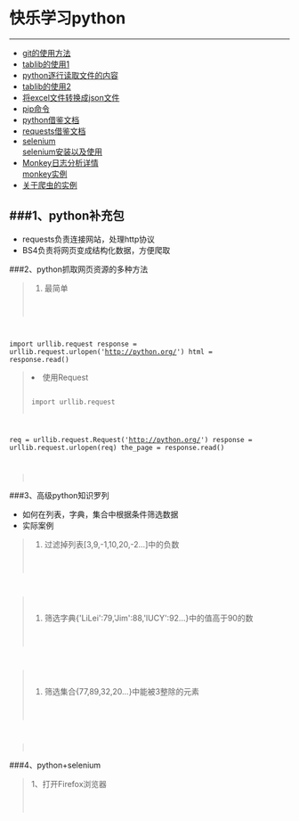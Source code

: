# 快乐学习python  
----
* [git的使用方法](https://gist.github.com/guweigang/9848271)
* [tablib的使用1](http://blog.sina.com.cn/s/blog_6c532e550102vbuh.html)
* [python逐行读取文件的内容](http://www.cnblogs.com/sysuoyj/archive/2012/03/14/2395789.html)
* [tablib的使用2](http://blog.sina.com.cn/s/blog_6c532e550102vbuh.html)
* [将excel文件转换成json文件](http://www.cppblog.com/zdhsoft/archive/2011/08/10/152897.html)
* [pip命令](http://www.jianshu.com/p/41a9c25273b1)
* [python借鉴文档](https://zmywly8866.github.io/2015/01/07/use-python-get-csdn-blog-star-vote.html)  
* [requests借鉴文档](http://docs.python-requests.org/zh_CN/latest/user/quickstart.html)  
* [selenium](http://www.cnblogs.com/fnng/p/3160606.html)  
   [selenium安装以及使用](http://selenium-python.readthedocs.io/installation.html#introduction)  
* [Monkey日志分析详情](http://www.cnblogs.com/lynn-li/p/5989051.html)  
[monkey实例](http://www.bubufx.com/detail-1544794.html)
* [关于爬虫的实例](https://zhuanlan.zhihu.com/xlz-d)

###1、python补充包  
----  
> 
  * requests负责连接网站，处理http协议
  * BS4负责将网页变成结构化数据，方便爬取  
>  
  
###2、python抓取网页资源的多种方法 
><html><ol>
><li>最简单
><pre><code>
import urllib.request
response = urllib.request.urlopen('http://python.org/')
html = response.read()
  </code></pre>
></li><li>使用Request</li>
><pre><code>
> import urllib.request
req = urllib.request.Request('http://python.org/')
response = urllib.request.urlopen(req)
the_page = response.read()
></pre></code>
></ol>
></html>  

###3、高级python知识罗列  
 * 如何在列表，字典，集合中根据条件筛选数据
  * 实际案例  

> <html><ol><li>过滤掉列表[3,9,-1,10,20,-2...]中的负数  
> </ol></li> 
> <pre><code>
  
> </pre></code>
> <ol><li>筛选字典{'LiLei':79,'Jim':88,'lUCY':92...}中的值高于90的数 
> </ol></li>
> <pre><code>
  
>  </pre></code>
> <ol><li>筛选集合{77,89,32,20...}中能被3整除的元素
> </ol></li>
>  <pre><code>
  
> </pre></code> 
></html> 
  
###4、python+selenium
> 1、打开Firefox浏览器  
> <pre><code>
> 
> </code></pre>  